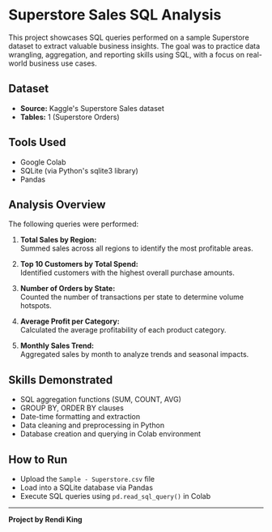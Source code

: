 # Superstore Sales SQL Analysis

This project showcases SQL queries performed on a sample Superstore dataset to extract valuable business insights. The goal was to practice data wrangling, aggregation, and reporting skills using SQL, with a focus on real-world business use cases.

## Dataset
- **Source:** Kaggle's Superstore Sales dataset
- **Tables:** 1 (Superstore Orders)

## Tools Used
- Google Colab
- SQLite (via Python's sqlite3 library)
- Pandas

## Analysis Overview
The following queries were performed:

1. **Total Sales by Region:**  
   Summed sales across all regions to identify the most profitable areas.

2. **Top 10 Customers by Total Spend:**  
   Identified customers with the highest overall purchase amounts.

3. **Number of Orders by State:**  
   Counted the number of transactions per state to determine volume hotspots.

4. **Average Profit per Category:**  
   Calculated the average profitability of each product category.

5. **Monthly Sales Trend:**  
   Aggregated sales by month to analyze trends and seasonal impacts.

## Skills Demonstrated
- SQL aggregation functions (SUM, COUNT, AVG)
- GROUP BY, ORDER BY clauses
- Date-time formatting and extraction
- Data cleaning and preprocessing in Python
- Database creation and querying in Colab environment

## How to Run
- Upload the `Sample - Superstore.csv` file
- Load into a SQLite database via Pandas
- Execute SQL queries using `pd.read_sql_query()` in Colab

---

**Project by Rendi King**
